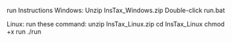 run Instructions
Windows:
Unzip InsTax_Windows.zip
Double-click run.bat

Linux:
run these command:
    unzip InsTax_Linux.zip
    cd InsTax_Linux
    chmod +x run
    ./run